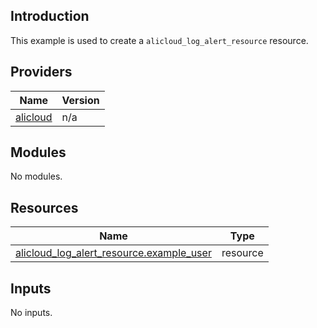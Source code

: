 <!-- BEGIN_TF_DOCS -->
## Introduction

This example is used to create a `alicloud_log_alert_resource` resource.

## Providers

| Name | Version |
|------|---------|
| <a name="provider_alicloud"></a> [alicloud](#provider\_alicloud) | n/a |

## Modules

No modules.

## Resources

| Name | Type |
|------|------|
| [alicloud_log_alert_resource.example_user](https://registry.terraform.io/providers/aliyun/alicloud/latest/docs/resources/log_alert_resource) | resource |

## Inputs

No inputs.
<!-- END_TF_DOCS -->    